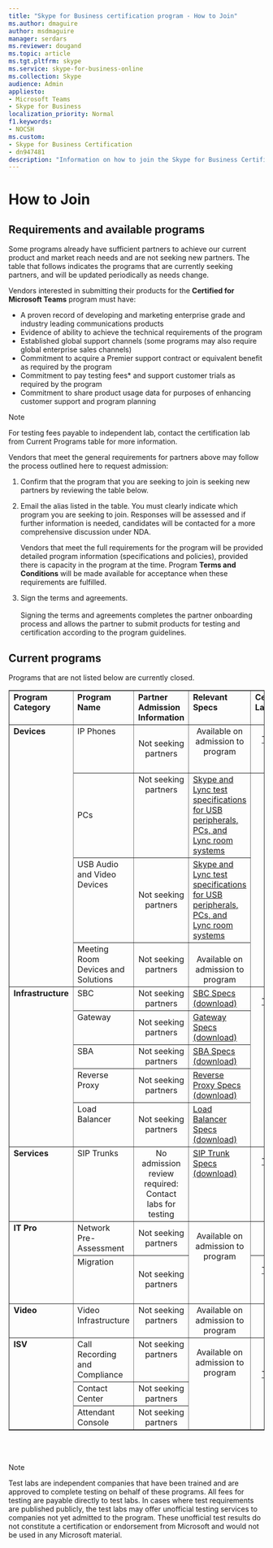 ```yaml
---
title: "Skype for Business certification program - How to Join"
ms.author: dmaguire
author: msdmaguire
manager: serdars
ms.reviewer: dougand
ms.topic: article
ms.tgt.pltfrm: skype
ms.service: skype-for-business-online
ms.collection: Skype
audience: Admin
appliesto:
- Microsoft Teams
- Skype for Business
localization_priority: Normal
f1.keywords:
- NOCSH
ms.custom:
- Skype for Business Certification
- dn947481
description: "Information on how to join the Skype for Business Certification Program and the available programs."
---
```


# How to Join

## Requirements and available programs
Some programs already have sufficient partners to achieve our current product and market reach needs and are not seeking new partners. The table that follows indicates the programs that are currently seeking partners, and will be updated periodically as needs change.

Vendors interested in submitting their products for the **Certified for Microsoft Teams** program must have:
- A proven record of developing and marketing enterprise grade and industry leading communications products
- Evidence of ability to achieve the technical requirements of the program
- Established global support channels (some programs may also require global enterprise sales channels)
- Commitment to acquire a Premier support contract or equivalent benefit as required by the program
- Commitment to pay testing fees* and support customer trials as required by the program
- Commitment to share product usage data for purposes of enhancing customer support and program planning

> [!NOTE]
> For testing fees payable to independent lab, contact the certification lab from Current Programs table for more information.

Vendors that meet the general requirements for partners above may follow the process outlined here to request admission:
1. Confirm that the program that you are seeking to join is seeking new partners by reviewing the table below.

2. Email the alias listed in the table. You must clearly indicate which program you are seeking to join. Responses will be assessed and if further information is needed, candidates will be contacted for a more comprehensive discussion under NDA.

    Vendors that meet the full requirements for the program will be provided detailed program information (specifications and policies), provided there is capacity in the program at the time. Program **Terms and Conditions** will be made available for acceptance when these requirements are fulfilled.
1. Sign the terms and agreements.</br></br>
   Signing the terms and agreements completes the partner onboarding process and allows the partner to submit products for testing and certification according to the program guidelines.

## Current programs
Programs that are not listed below are currently closed.

<table border="1" cellpadding="1" cellspacing="" class="grid" style="border-collapse:collapse;background-color:white width=" width="750" xmlns="http://www.w3.org/1999/xhtml">
		<colgroup>
			<col width="115" />
			<col width="200" />
			<col width="150" />
			<col width="100" />
			<col width="95" />
		</colgroup>
		<tr align="left" valign="top">
			<td><strong>Program Category</strong></td>
			<td><strong>Program Name </strong></td>
			<td align="left" valign="top"><strong>Partner Admission<br />Information</strong></td>
			<td align="left" valign="top"><strong>Relevant Specs</strong></td>
			<td align="left" valign="top"><strong>Certification Labs*</strong></td>
		</tr>
		<tr align="left" valign="top">
			<td rowspan="4"><strong>Devices</strong></td>
			<td>IP Phones</td>
			<td style="text-align:center" valign="middle">Not seeking partners</td>
			<td style="text-align:center">Available on admission to program</td>
			<td style="text-align:center" valign="middle">
				<p><a href="http://www.tekvizion.com/premier-tenants/microsoft">Tekvizion</a></p>
				<p><a href="http://www.taas.wipro.com/user/certifications-and-qualifications-testing/unified-communications-open-interoperability-program-lync-server-rfp.aspx">Wipro</a></p>
			</td>
		</tr>
		<tr align="left" valign="middle">
			<td>PCs</td>
			<td style="text-align:center" valign="top">Not seeking partners</td>
            <td><a href="test-spec.md" data-raw-source="[Skype and Lync test specifications for USB peripherals, PCs, and Lync room systems](test-spec.md)">Skype and Lync test specifications for USB peripherals, PCs, and Lync room systems</a> </td>
			<td rowspan="3" style="text-align:center" valign="middle">
				<p><a href="http://www.asttechlabs.com/">AST</a></p>
				<p><a href="http://www.pal-acoustics.com/">PAL</a></p>
			</td>
		</tr>
		<tr align="left" valign="top">
			<td>USB Audio and Video Devices</td>
			<td style="text-align:center" valign="middle">Not seeking partners</td>
            <td><a href="test-spec.md" data-raw-source="[Skype and Lync test specifications for USB peripherals, PCs, and Lync room systems](test-spec.md)">Skype and Lync test specifications for USB peripherals, PCs, and Lync room systems</a></a></td>
		</tr>
		<tr align="left" valign="top">
			<td>Meeting Room Devices and Solutions</td>
			<td style="text-align:center" valign="middle">Not seeking partners</td>
			<td style="text-align:center"><br />Available on admission to program</td>
		</tr>
		<tr align="left" valign="top">
			<td rowspan="5"><strong>Infrastructure</strong></td>
			<td>SBC</td>
			<td style="text-align:center" valign="middle">Not seeking partners</td>
			<td><a href="https://download.microsoft.com/download/8/7/5/8752C5DB-C318-4066-AE09-362D7D51D5FE/TDS_SfB_Server_2015_Infrastructure_Interoperability_Program_DOCUMENTS_ALL.zip">SBC Specs (download)</a></td>
			<td rowspan="5" style="text-align:center" valign="top">
				<p><a href="http://www.tekvizion.com/premier-tenants/microsoft">Tekvizion</a></p>
				<p><a href="http://www.taas.wipro.com/user/certifications-and-qualifications-testing/unified-communications-open-interoperability-program-lync-server-rfp.aspx">Wipro</a></p>
			</td>
		</tr>
		<tr align="left" valign="top">
			<td>Gateway</td>
			<td style="text-align:center" valign="middle">Not seeking partners</td>
			<td><a href="https://download.microsoft.com/download/8/7/5/8752C5DB-C318-4066-AE09-362D7D51D5FE/TDS_SfB_Server_2015_Infrastructure_Interoperability_Program_DOCUMENTS_ALL.zip">Gateway Specs (download)</a></td>
		</tr>
		<tr align="left" valign="top">
			<td>SBA</td>
			<td style="text-align:center" valign="middle">Not seeking partners</td>
			<td><a href="https://download.microsoft.com/download/8/7/5/8752C5DB-C318-4066-AE09-362D7D51D5FE/TDS_SfB_Server_2015_Infrastructure_Interoperability_Program_DOCUMENTS_ALL.zip">SBA Specs (download)</a></td>
		</tr>
		<tr align="left" valign="top">
			<td>Reverse Proxy</td>
			<td style="text-align:center" valign="middle">Not seeking partners</td>
			<td><a href="https://download.microsoft.com/download/8/7/5/8752C5DB-C318-4066-AE09-362D7D51D5FE/TDS_SfB_Server_2015_Infrastructure_Interoperability_Program_DOCUMENTS_ALL.zip">Reverse Proxy Specs (download)</a></td>
		</tr>
		<tr align="left" valign="top">
			<td>Load Balancer</td>
			<td style="text-align:center" valign="middle">Not seeking partners</td>
			<td><a href="https://download.microsoft.com/download/8/7/5/8752C5DB-C318-4066-AE09-362D7D51D5FE/TDS_SfB_Server_2015_Infrastructure_Interoperability_Program_DOCUMENTS_ALL.zip">Load Balancer Specs (download)</a></td>
		</tr>
		<tr align="left" valign="top">
			<td><strong>Services</strong></td>
			<td>SIP Trunks</td>
			<td style="text-align:center">No admission review required:<br />Contact labs for testing</td>
			<td><a href="https://download.microsoft.com/download/8/7/5/8752C5DB-C318-4066-AE09-362D7D51D5FE/TDS_SfB_Server_2015_Infrastructure_Interoperability_Program_DOCUMENTS_ALL.zip">SIP Trunk Specs (download)</a></td>
			<td style="text-align:center" valign="top">
				<p><a href="http://www.tekvizion.com/premier-tenants/microsoft">Tekvizion</a></p>
				<p><a href="http://www.taas.wipro.com/user/certifications-and-qualifications-testing/unified-communications-open-interoperability-program-lync-server-rfp.aspx">Wipro</a></p>
			</td>
		</tr>
		<tr align="left" valign="top">
			<td rowspan="2"><strong>IT Pro</strong></td>
			<td>Network Pre-Assessment</td>
			<td style="text-align:center" valign="middle">Not seeking partners</td>
			<td rowspan="2">
				<p style="text-align: center">Available on admission to program</p>
			</td>
			<td style="text-align:center">N/A</td>
		</tr>
		<tr align="left" valign="top">
			<td>Migration</td>
			<td style="text-align:center" valign="middle">Not seeking partners</td>
			<td style="text-align:center">
				<p><a href="http://www.tekvizion.com/premier-tenants/microsoft">Tekvizion</a></p>
				<p><a href="http://www.taas.wipro.com/user/certifications-and-qualifications-testing/unified-communications-open-interoperability-program-lync-server-rfp.aspx">Wipro</a></p>
			</td>
		</tr>
		<tr align="left" valign="top">
			<td><strong>Video</strong></td>
			<td>Video Infrastructure</td>
			<td style="text-align:center">Not seeking partners</td>
			<td style="text-align:center">Available on admission to program</td>
			<td style="text-align:center">Coming<br />Soon</td>
		</tr>
		<tr align="left" valign="top">
			<td rowspan="3"><strong>ISV</strong></td>
			<td>Call Recording and Compliance</td>
			<td align="center" valign="top">Not seeking partners</td>
			<td rowspan="3">
				<p style="text-align: center">Available on admission to program</p>
			</td>
			<td rowspan="3" style="text-align:center" valign="middle">
				<p><a href="http://www.tekvizion.com/premier-tenants/microsoft">Tekvizion</a></p>
				<p><a href="http://www.taas.wipro.com/user/certifications-and-qualifications-testing/unified-communications-open-interoperability-program-lync-server-rfp.aspx">Wipro</a></p>
			</td>
		</tr>
		<tr align="left" valign="top">
			<td>Contact Center</td>
			<td align="center" valign="top">Not seeking partners</td>
		</tr>
		<tr align="left" valign="top">
			<td>Attendant Console</td>
			<td align="center" valign="top">Not seeking partners</td>
		</tr>
	</table> </br> </br>

> [!NOTE]
> Test labs are independent companies that have been trained and are approved to complete testing on behalf of these programs. All fees for testing are payable directly to test labs. In cases where test requirements are published publicly, the test labs may offer unofficial testing services to companies not yet admitted to the program. These unofficial test results do not constitute a certification or endorsement from Microsoft and would not be used in any Microsoft material.
